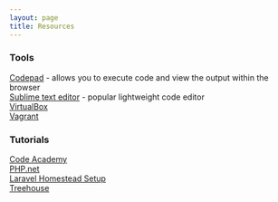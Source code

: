 ```yaml
---
layout: page
title: Resources
---
```

### Tools
[Codepad](http://codepad.org/) - allows you to execute code and view the output within the browser  
[Sublime text editor](http://www.sublimetext.com/) - popular lightweight code editor  
[VirtualBox](https://www.virtualbox.org/wiki/Downloads)  
[Vagrant](http://www.vagrantup.com/downloads.html)  

### Tutorials
[Code Academy](http://www.codecademy.com/en/tracks/php)  
[PHP.net](http://php.net/manual/en/tutorial.php)  
[Laravel Homestead Setup](http://laravel.com/docs/homestead)  
[Treehouse](http://teamtreehouse.com/library/topic:php)

